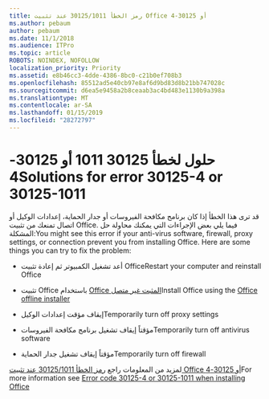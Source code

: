 ```yaml
---
title: رمز الخطأ 30125/1011 عند تثبيت Office أو 30125-4
ms.author: pebaum
author: pebaum
ms.date: 11/1/2018
ms.audience: ITPro
ms.topic: article
ROBOTS: NOINDEX, NOFOLLOW
localization_priority: Priority
ms.assetid: e8b46cc3-4dde-4386-8bc0-c21b0ef708b3
ms.openlocfilehash: 85512ad5e40cb97e8af6d9bd83d8b21bb747028c
ms.sourcegitcommit: d6ea5e9458a2b8ceaab3ac4bd483e1130b9a398a
ms.translationtype: MT
ms.contentlocale: ar-SA
ms.lasthandoff: 01/15/2019
ms.locfileid: "28272797"
---
```

# <a name="solutions-for-error-30125-4-or-30125-1011"></a><span data-ttu-id="c3e9f-102">حلول لخطأ 30125 1011 أو 30125-4</span><span class="sxs-lookup"><span data-stu-id="c3e9f-102">Solutions for error 30125-4 or 30125-1011</span></span>

<span data-ttu-id="c3e9f-p101">قد ترى هذا الخطأ إذا كان برنامج مكافحة الفيروسات أو جدار الحماية، إعدادات الوكيل أو اتصال تمنعك من تثبيت Office. فيما يلي بعض الإجراءات التي يمكنك محاولة حل المشكلة:</span><span class="sxs-lookup"><span data-stu-id="c3e9f-p101">You might see this error if your anti-virus software, firewall, proxy settings, or connection prevent you from installing Office. Here are some things you can try to fix the problem:</span></span>
  
- <span data-ttu-id="c3e9f-105">أعد تشغيل الكمبيوتر ثم إعادة تثبيت Office</span><span class="sxs-lookup"><span data-stu-id="c3e9f-105">Restart your computer and reinstall Office</span></span>
    
- <span data-ttu-id="c3e9f-106">تثبيت Office باستخدام [Office المثبت غير متصل](https://support.office.com/article/f0a85fe7-118f-41cb-a791-d59cef96ad1c.aspx)</span><span class="sxs-lookup"><span data-stu-id="c3e9f-106">Install Office using the [Office offline installer](https://support.office.com/article/f0a85fe7-118f-41cb-a791-d59cef96ad1c.aspx)</span></span>
    
- <span data-ttu-id="c3e9f-107">إيقاف مؤقت إعدادات الوكيل</span><span class="sxs-lookup"><span data-stu-id="c3e9f-107">Temporarily turn off proxy settings</span></span>
    
- <span data-ttu-id="c3e9f-108">مؤقتاً إيقاف تشغيل برنامج مكافحة الفيروسات</span><span class="sxs-lookup"><span data-stu-id="c3e9f-108">Temporarily turn off antivirus software</span></span>
    
- <span data-ttu-id="c3e9f-109">مؤقتاً إيقاف تشغيل جدار الحماية</span><span class="sxs-lookup"><span data-stu-id="c3e9f-109">Temporarily turn off firewall</span></span>
    
<span data-ttu-id="c3e9f-110">لمزيد من المعلومات راجع [رمز الخطأ 30125/1011 عند تثبيت Office أو 30125-4](https://support.office.com/article/7bfabec6-76be-4cde-880e-819a9c569612.aspx)</span><span class="sxs-lookup"><span data-stu-id="c3e9f-110">For more information see [Error code 30125-4 or 30125-1011 when installing Office](https://support.office.com/article/7bfabec6-76be-4cde-880e-819a9c569612.aspx)</span></span>
  

